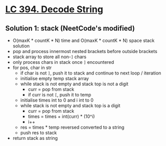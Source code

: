# [LC 394. Decode String](https://leetcode.com/problems/decode-string/)

## Solution 1: stack (NeetCode's modified)

- O(maxK \* countK \* N) time and O(maxK \* countK \* N) space stack solution
- pop and process innermost nested brackets before outside brackets
- stack array to store all non-`]` chars
- only process chars in stack once `]` encountered
- for pos, char in str
  - if char is not `]`, push it to stack and continue to next loop / iteration
  - initialise empty temp stack array
  - while stack is not empty and stack top is not a digit
    - curr = pop from stack
    - if curr is not `[`, push it to temp
  - initialise times int to 0 and i int to 0
  - while stack is not empty and stack top is a digit
    - curr = pop from stack
    - times = times + int(curr) \* (10^i)
    - i++
  - res = times \* temp reversed converted to a string
  - push res to stack
- return stack as string
